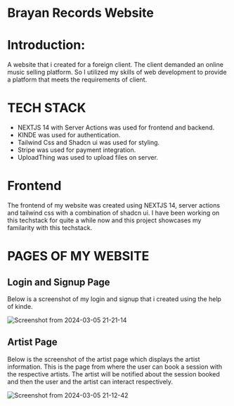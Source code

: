# Brayan Records Website 
# Introduction:
A website that i created for a foreign client. The client demanded an online music selling platform. So I utilized my skills of web development to provide a platform that meets the requirements of client.

# TECH STACK
+ NEXTJS 14 with Server Actions was used for frontend and backend.
+ KINDE was used for authentication.
+ Tailwind Css and Shadcn ui was used for styling.
+ Stripe was used for payment integration.
+ UploadThing was used to upload files on server.

# Frontend 
The frontend of my website was created using NEXTJS 14, server actions and tailwind css with a combination of shadcn ui. I have been working on this techstack for quite a while now and this project showcases my familarity with this techstack.

# PAGES OF MY WEBSITE

## Login and Signup Page
Below is a screenshot of my login and signup that i created using the help of kinde.

![Screenshot from 2024-03-05 21-21-14](https://github.com/HammadGhuman/BrayanRecords/assets/105695068/387c6d8f-11a0-4409-9528-880b7890e532)


## Artist Page
Below is the screenshot of the artist page which displays the artist information. This is the page from where the user can book a session with the respective artists. The artist will be notified about the session booked and then the user and the artist can interact respectively.

![Screenshot from 2024-03-05 21-12-42](https://github.com/HammadGhuman/BrayanRecords/assets/105695068/d964eb83-d5d1-4c00-9467-c13c41c2ee33)


